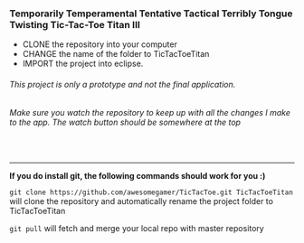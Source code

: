 ### Temporarily Temperamental Tentative Tactical Terribly Tongue Twisting Tic-Tac-Toe Titan III ######

-	CLONE the repository into your computer
-	CHANGE the name of the folder to TicTacToeTitan
-	IMPORT the project into eclipse.

###### This project is only a prototype and not the final application. 

###### Make sure you watch the repository to keep up with all the changes I make to the app. The watch button should be somewhere at the top

<br>
<hr>

<strong>If you do install git, the following commands should work for you :)</strong>

<p><code>git clone https://github.com/awesomegamer/TicTacToe.git TicTacToeTitan</code> will clone the repository and automatically rename the project 
folder to TicTacToeTitan</p>
<p><code>git pull</code> will fetch and merge your local repo with master repository</p>